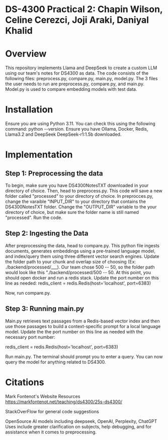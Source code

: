 # DS-4300 Practical 2: Chapin Wilson, Celine Cerezci, Joji Araki, Daniyal Khalid

# Overview

This repository implements Llama and DeepSeek to create a custom LLM using our team's notes for DS4300 as data. The code consists of the following files: preprocess.py, compare.py, main.py, model.py. The 3 files the user needs to run are preprocess.py, compare.py, and main.py. Model.py is used to compare embedding models with test data. 

# Installation

Ensure you are using Python 3.11. You can check this using the following command:
python --version.
Ensure you have Ollama, Docker, Redis, Llama3.2 and DeepSeek DeepSeek-r1:1.5b downloaded.

# Implementation

## Step 1: Preprocessing the data
To begin, make sure you have DS4300NotesTXT downloaded in your directory of choice. Then, head to preprocess.py. This code will save a new folder called "processed" to your directory of choice. In preprocces.py, change the varaible "INPUT_DIR" to your directory that contains the DS4300NotesTXT folder. Change the "OUTPUT_DIR" variable to the your directory of choice, but make sure the folder name is still named "processed". Run the code.

## Step 2: Ingesting the Data

After preprocessing the data, head to compare.py. This python file ingests documents, generates embeddings using a pre-trained language model, and index/query them using three different vector search engines. Update the folder path to your chunk and overlap size of choosing (Ex: ./backend/processed/___). Our team chose 500 -- 50, so the folder path would look like this "./backend/processed/500 -- 50. At this point, you should open docker and run a redis stack. Update the port number on this line as needed: 
redis_client = redis.Redis(host='localhost', port=6383)

Now, run compare.py.

## Step 3: Running main.py

Main.py retrieves text passages from a Redis-based vector index and then use those passages to build a context-specific prompt for a local language model. Update the the port number on this line as needed with the necessary port number: 

redis_client = redis.Redis(host='localhost', port=6383)

Run main.py. The terminal should prompt you to enter a query. You can now query the model for anything related to DS4300. 


# Citations
Mark Fontenot's Website Resources 
https://markfontenot.net/teaching/ds4300/25s-ds4300/

StackOverFlow for general code suggestions

OpenSource AI models including deepseek, OpenAI, Perplexity, ChatGPT
Uses include greater clarification on subjects, help debugging, and for assistance when it comes to
preprocessing.

